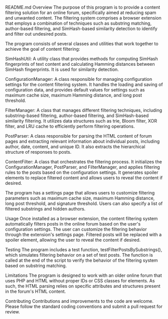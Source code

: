 README.md
Overview
The purpose of this program is to provide a content filtering solution for an online forum, specifically aimed at reducing spam and unwanted content. The filtering system comprises a browser extension that employs a combination of techniques such as substring matching, author-based filtering, and SimHash-based similarity detection to identify and filter out undesired posts.

The program consists of several classes and utilities that work together to achieve the goal of content filtering:

SimHashUtil: A utility class that provides methods for computing SimHash fingerprints of text content and calculating Hamming distances between SimHash fingerprints. It is used for similarity detection.

ConfigurationManager: A class responsible for managing configuration settings for the content filtering system. It handles the loading and saving of configuration data, and provides default values for settings such as maximum cache size, maximum Hamming distance, and long post threshold.

FilterManager: A class that manages different filtering techniques, including substring-based filtering, author-based filtering, and SimHash-based similarity filtering. It utilizes data structures such as trie, Bloom filter, XOR filter, and LRU cache to efficiently perform filtering operations.

PostParser: A class responsible for parsing the HTML content of forum pages and extracting relevant information about individual posts, including author, date, content, and unique ID. It also extracts the hierarchical structure of responses to posts.

ContentFilter: A class that orchestrates the filtering process. It initializes the ConfigurationManager, PostParser, and FilterManager, and applies filtering rules to the posts based on the configuration settings. It generates spoiler elements to replace filtered content and allows users to reveal the content if desired.

The program has a settings page that allows users to customize filtering parameters such as maximum cache size, maximum Hamming distance, long post threshold, and signature threshold. Users can also specify a list of filtered substrings and hidden authors.

Usage
Once installed as a browser extension, the content filtering system automatically filters posts in the online forum based on the user's configuration settings. The user can customize the filtering behavior through the extension's settings page. Filtered posts will be replaced with a spoiler element, allowing the user to reveal the content if desired.

Testing
The program includes a test function, testFilterPostsBySubstrings(), which simulates filtering behavior on a set of test posts. The function is called at the end of the script to verify the behavior of the filtering system based on substring matching.

Limitations
The program is designed to work with an older online forum that uses PHP and HTML without proper IDs or CSS classes for elements. As such, the HTML parsing relies on specific attributes and structures present in the forum's HTML content.

Contributing
Contributions and improvements to the code are welcome. Please follow the standard coding conventions and submit a pull request for review.
